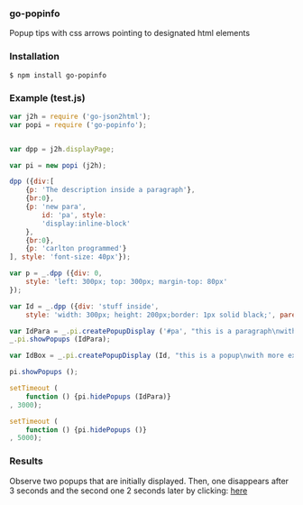 ### go-popinfo

Popup tips with css arrows pointing to designated html elements

### Installation
```shell
$ npm install go-popinfo
```

### Example (test.js)

```js
var j2h = require ('go-json2html');
var popi = require ('go-popinfo');


var dpp = j2h.displayPage;

var pi = new popi (j2h);

dpp ({div:[
    {p: 'The description inside a paragraph'}, 
    {br:0}, 
    {p: 'new para', 
        id: 'pa', style: 
        'display:inline-block'
    }, 
    {br:0}, 
    {p: 'carlton programmed'}
], style: 'font-size: 40px'});

var p = _.dpp ({div: 0, 
    style: 'left: 300px; top: 300px; margin-top: 80px'
});

var Id = _.dpp ({div: 'stuff inside', 
    style: 'width: 300px; height: 200px;border: 1px solid black;', parent: p});

var IdPara = _.pi.createPopupDisplay ('#pa', "this is a paragraph\nwith more words\nthan ever before");
_.pi.showPopups (IdPara);

var IdBox = _.pi.createPopupDisplay (Id, "this is a popup\nwith more explanation\nthan ever before");

pi.showPopups ();

setTimeout (
    function () {pi.hidePopups (IdPara)}
, 3000);

setTimeout (
    function () {pi.hidePopups ()}
, 5000);

```

### Results

Observe two popups that are initially displayed. Then, one disappears after 3 seconds and the second one 2 seconds later by clicking:
<a href="http://htmlpreview.github.io/?https://github.com/tgregoneil/go-popinfo/blob/master/index.html">here</a>
